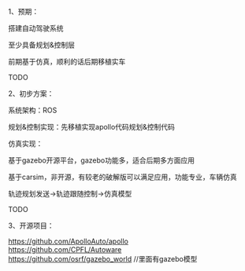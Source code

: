 1、预期：

搭建自动驾驶系统

至少具备规划&控制层

前期基于仿真，顺利的话后期移植实车

TODO

2、初步方案：

系统架构：ROS
 
规划&控制实现：先移植实现apollo代码规划&控制代码

仿真实现：
    
基于gazebo开源平台，gazebo功能多，适合后期多方面应用

基于carsim，非开源，有较老的破解版可以满足应用，功能专业，车辆仿真

轨迹规划发送->轨迹跟随控制->仿真模型


TODO

3、开源项目：

https://github.com/ApolloAuto/apollo     
https://github.com/CPFL/Autoware         
https://github.com/osrf/gazebo_world          //里面有gazebo模型
